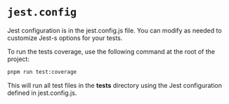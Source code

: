 # `jest.config`

Jest configuration is in the jest.config.js file. You can modify as needed to customize Jest-s options for your tests.

To run the tests coverage, use the following command at the root of the project:

```bash
pnpm run test:coverage
```

This will run all test files in the **tests** directory using the Jest configuration defined in jest.config.js.
